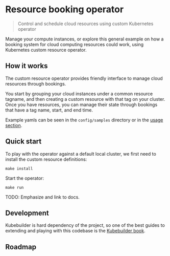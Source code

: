 # Resource booking operator
> Control and schedule cloud resources using custom Kubernetes operator

Manage your compute instances, or explore this general example on how a booking system for cloud computing resources could work, using Kubernetes custom resource operator.

## How it works
The custom resource operator provides friendly interface to manage cloud resources through bookings.  

You start by grouping your cloud instances under a common resource tagname, and then creating a custom resource with that tag on your cluster. Once you have resources, you can manage their state through bookings that have a tag name, start, and end time.

Example yamls can be seen in the `config/samples` directory or in the [usage section](#usage).

## Quick start

To play with the operator against a default local cluster, we first need to install the custom resource definitions:

```
make install
```

Start the operator:
```
make run
```

TODO: Emphasize and link to docs.

## Development
Kubebuilder is hard dependency of the project, so one of the best guides to extending and playing with this codebase is the [Kubebuilder book](https://book.kubebuilder.io/).

## Roadmap
